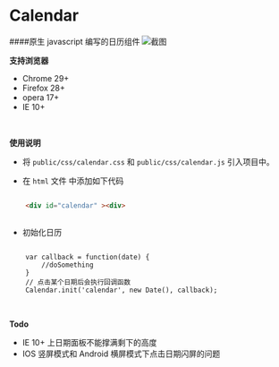 # Calendar

####原生 javascript 编写的日历组件
![截图](http://waterbearblog.sinaapp.com/2015/calendar.png "")

**支持浏览器**
* Chrome 29+
* Firefox 28+
* opera 17+
* IE 10+

<br/>

**使用说明**

 * 将 `public/css/calendar.css` 和 `public/css/calendar.js` 引入项目中。
 
 *   在 `html` 文件 中添加如下代码
 
```html

    <div id="calendar" ><div>
    
```




*  初始化日历

```

    var callback = function(date) {
        //doSomething
    }    
    // 点击某个日期后会执行回调函数
    Calendar.init('calendar', new Date(), callback); 

```
<br/>

**Todo**
* IE 10+ 上日期面板不能撑满剩下的高度
* IOS 竖屏模式和 Android 横屏模式下点击日期闪屏的问题
